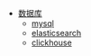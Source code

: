 * [数据库](./docs/3.数据库/README.md)
  * [mysql](./docs/3.数据库/mysql/README.md)
  * [elasticsearch](./docs/3.数据库/elasticsearch/README.md)
  * [clickhouse](./docs/3.数据库/clickhouse/README.md)

